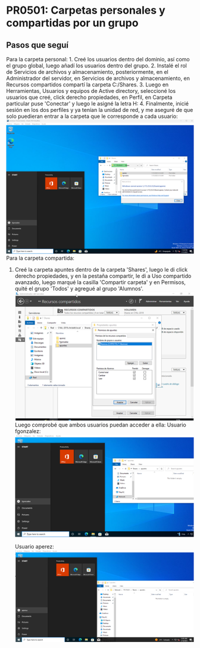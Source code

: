 # PR0501: Carpetas personales y compartidas por un grupo 
## Pasos que seguí
Para la carpeta personal:
1.
Creé los usuarios dentro del dominio, así como el grupo global, luego añadí los usuarios dentro del grupo.
2.
Instalé el rol de Servicios de archivos y almacenamiento, posteriormente, en el Administrador del servidor, en Servicios de archivos y almacenamiento, en Recursos compartidos compartí la carpeta C:/Shares.
3.
Luego en Herramientas, Usuarios y equipos de Active directory, seleccioné los usuarios que creé, click derecho propiedades, en Perfil, en Carpeta particular puse 'Conectar' y luego le asigné la letra H:
4.
Finalmente, inicié sesión en los dos perfiles y ya tenían la unidad de red, y me aseguré de que solo puedieran entrar a la carpeta que le corresponde a cada usuario:
![alt text](image.png)
Para la carpeta compartida:
1. Creé la carpeta apuntes dentro de la carpeta 'Shares', luego le di click derecho propiedades, y en la pestaña compartir, le di a 
Uso compartido avanzado, luego marqué la casilla 'Compartir carpeta' y en Permisos, quité el grupo 'Todos' y agregué al grupo 'Alumnos'.
![alt text](image-1.png)
Luego comprobé que ambos usuarios puedan acceder a ella:
    Usuario fgonzalez: ![alt text](image-2.png)

    Usuario aperez: ![alt text](image-3.png)